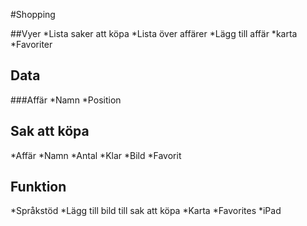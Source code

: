 #Shopping

##Vyer
*Lista saker att köpa
*Lista över affärer
*Lägg till affär
*karta
*Favoriter


## Data

###Affär
*Namn
*Position



## Sak att köpa
*Affär
*Namn
*Antal
*Klar
*Bild
*Favorit


## Funktion
*Språkstöd
*Lägg till bild till sak att köpa
*Karta
*Favorites
*iPad



